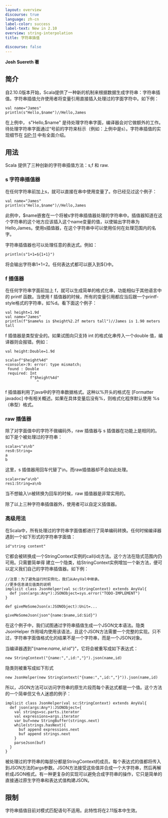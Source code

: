 ```yaml
---
layout: overview
discourse: true
language: zh-cn
label-color: success
label-text: New in 2.10
overview: string-interpolation
title: 字符串插值

discourse: false
---
```


**Josh Suereth 著**

## 简介

自2.10.0版本开始，Scala提供了一种新的机制来根据数据生成字符串：字符串插值。字符串插值允许使用者将变量引用直接插入处理过的字面字符中。如下例：

    val name="James"
    println(s"Hello,$name")//Hello,James
    
在上例中， s"Hello,$name" 是待处理字符串字面，编译器会对它做额外的工作。待处理字符串字面通过“号前的字符来标示（例如：上例中是s）。字符串插值的实现细节在 [SIP-11](http://docs.scala-lang.org/sips/pending/string-interpolation.html) 中有全面介绍。

## 用法

Scala 提供了三种创新的字符串插值方法：s,f 和 raw.

### s 字符串插值器

在任何字符串前加上s，就可以直接在串中使用变量了。你已经见过这个例子：

    val name="James"
    println(s"Hello,$name")//Hello,James
此例中，$name嵌套在一个将被s字符串插值器处理的字符串中。插值器知道在这个字符串的这个地方应该插入这个name变量的值，以使输出字符串为Hello,James。使用s插值器，在这个字符串中可以使用任何在处理范围内的名字。

字符串插值器也可以处理任意的表达式。例如：

    println(s"1+1=${1+1}")
将会输出字符串1+1=2。任何表达式都可以嵌入到${}中。

### f 插值器

在任何字符串字面前加上 f，就可以生成简单的格式化串，功能相似于其他语言中的 printf 函数。当使用 f 插值器的时候，所有的变量引用都应当后跟一个printf-style格式的字符串，如%d。看下面这个例子：

    val height=1.9d
    val name="James"
    println(f"$name%s is $height%2.2f meters tall")//James is 1.90 meters tall
f 插值器是类型安全的。如果试图向只支持 int 的格式化串传入一个double 值，编译器则会报错。例如：

    val height:Double=1.9d
    
    scala>f"$height%4d"
    <console>:9: error: type mismatch;
     found : Double
     required: Int
               f"$height%4d"
                  ^
f 插值器利用了java中的字符串数据格式。这种以%开头的格式在 [Formatter javadoc] 中有相关概述。如果在具体变量后没有%，则格式化程序默认使用 %s（串型）格式。

### raw 插值器

除了对字面值中的字符不做编码外，raw 插值器与 s 插值器在功能上是相同的。如下是个被处理过的字符串：

    scala>s"a\nb"
    res0:String= 
    a
    b
这里，s 插值器用回车代替了\n。而raw插值器却不会如此处理。

    scala>raw"a\nb"
    res1:String=a\nb
当不想输入\n被转换为回车的时候，raw 插值器是非常实用的。

除了以上三种字符串插值器外，使用者可以自定义插值器。

### 高级用法

在Scala中，所有处理过的字符串字面值都进行了简单编码转换。任何时候编译器遇到一个如下形式的字符串字面值：

    id"string content"
它都会被转换成一个StringContext实例的call(id)方法。这个方法在隐式范围内仍可用。只需要简单得
建立一个隐类，给StringContext实例增加一个新方法，便可以定义我们自己的字符串插值器。如下例：

    //注意：为了避免运行时实例化，我们从AnyVal中继承。 
    //更多信息请见值类的说明
    implicit class JsonHelper(val sc:StringContext) extends AnyVal{
      def json(args:Any*):JSONObject=sys.error("TODO-IMPLEMENT")
    }
    
    def giveMeSomeJson(x:JSONObject):Unit=...
    
    giveMeSomeJson(json"{name:$name,id:$id}")
在这个例子中，我们试图通过字符串插值生成一个JSON文本语法。隐类 JsonHelper 作用域内使用该语法，且这个JSON方法需要一个完整的实现。只不过，字符串字面值格式化的结果不是一个字符串，而是一个JSON对象。

当编译器遇到"{name:$name,id:$id"}"，它将会被重写成如下表达式：

    new StringContext("{name:",",id:","}").json(name,id)
    
隐类则被重写成如下形式

    new JsonHelper(new StringContext("{name:",",id:","}")).json(name,id)
    
所以，JSON方法可以访问字符串的原生片段而每个表达式都是一个值。这个方法的一个简单但又令人迷惑的例子：

    implicit class JsonHelper(val sc:StringContext) extends AnyVal{
      def json(args:Any*):JSONObject={
        val strings=sc.parts.iterator
        val expressions=args.iterator
        var buf=new StringBuffer(strings.next)
        while(strings.hasNext){
          buf append expressions.next
          buf append strings.next
        }
        parseJson(buf)
      }
    }
    
被处理过的字符串的每部分都是StringContext的成员。每个表达式的值都将传入到JSON方法的args参数。JSON方法接受这些值并合成一个大字符串，然后再解析成JSON格式。有一种更复杂的实现可以避免合成字符串的操作，它只是简单的直接通过原生字符串和表达式值构建JSON。

## 限制

字符串插值目前对模式匹配语句不适用。此特性将在2.11版本中生效。
